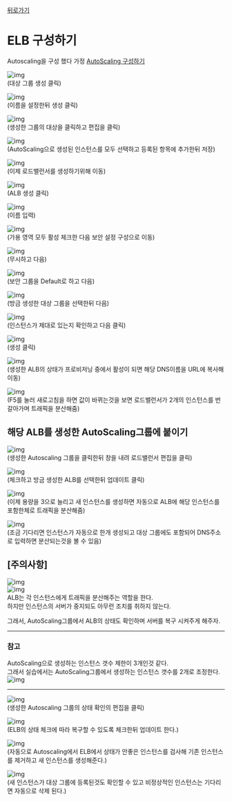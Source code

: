 [뒤로가기](../../README.md)

# ELB 구성하기

Autoscaling을 구성 했다 가정
[AutoScaling 구성하기](../Document/AutoScaling.md)

![img](../Img/ELB_1.png)<br>
(대상 그룹 생성 클릭)<br>

![img](../Img/ELB_2.png)<br>
(이름을 설정한뒤 생성 클릭)<br>

![img](../Img/ELB_3.png)<br>
(생성한 그룹의 대상을 클릭하고 편집을 클릭)<br>

![img](../Img/ELB_4.png)<br>
(AutoScaling으로 생성된 인스턴스를 모두 선택하고 등록된 항목에 추가한뒤 저장)<br>

![img](../Img/ELB_5.png)<br>
(이제 로드밸런서를 생성하기위해 이동)<br>

![img](../Img/ELB_6.png)<br>
(ALB 생성 클릭)<br>

![img](../Img/ELB_7.png)<br>
(이름 입력)<br>

![img](../Img/ELB_8.png)<br>
(가용 영역 모두 활성 체크한 다음 보안 설정 구성으로 이동)<br>

![img](../Img/ELB_9.png)<br>
(무시하고 다음)<br>

![img](../Img/ELB_10.png)<br>
(보안 그룹을 Default로 하고 다음)<br>

![img](../Img/ELB_11.png)<br>
(방금 생성한 대상 그룹을 선택한뒤 다음)<br>

![img](../Img/ELB_12.png)<br>
(인스턴스가 제대로 있는지 확인하고 다음 클릭)<br>

![img](../Img/ELB_13.png)<br>
(생성 클릭)<br>

![img](../Img/ELB_14.png)<br>
(생성한 ALB의 상태가 프로비저닝 중에서 활성이 되면
해당 DNS이름을 URL에 복사해 이동)<br>

![img](../Img/ELB_15.png)<br>
(F5를 눌러 새로고침을 하면 값이 바뀌는것을 보면 로드밸런서가 2개의 인스턴스를 번갈아가며 트래픽을 분산해줌)<br>

## 해당 ALB를 생성한 AutoScaling그룹에 붙이기

![img](../Img/ELB_16.png)<br>
(생성한 Autoscaling 그룹을 클릭한뒤 창을 내려 로드밸런서 편집을 클릭)<br>

![img](../Img/ELB_17.png)<br>
(체크하고 방금 생성한 ALB를 선택한뒤 업데이트 클릭)<br>

![img](../Img/ELB_18.png)<br>
(이제 용량을 3으로 늘리고 새 인스턴스를 생성하면 자동으로
ALB에 해당 인스턴스를 포함한체로 트래픽을 분산해줌)<br>

![img](../Img/ELB_19.png)<br>
(조금 기다리면 인스턴스가 자동으로 한개 생성되고 대상 그룹에도 포함되어 DNS주소로 입력하면 분산되는것을 볼 수 있음)<br>

## [주의사항]

![img](../Img/ELB_20.png)<br>
![img](../Img/ELB_22.png)<br>
ALB는 각 인스턴스에게 트래픽을 분산해주는 역할을 한다.<br>
하지만 인스턴스의 서버가 중지되도 아무런 조치를 취하지 않는다.<br>

그래서, AutoScaling그룹에서 ALB의 상태도 확인하며 서버를 복구 시켜주게 해주자.<br>

---

### 참고

AutoScaling으로 생성하는 인스턴스 갯수 제한이 3개인것 같다.<br>
그래서 실습에서는 AutoScaling그룹에서 생성하는 인스턴스 갯수를 2개로 조정한다.<br>
![img](../Img/ELB_24.png)<br>

---

![img](../Img/ELB_21.png)<br>
(생성한 Autoscaling 그룹의 상태 확인의 편집을 클릭)<br>

![img](../Img/ELB_23.png)<br>
(ELB의 상태 체크에 따라 복구할 수 있도록 체크한뒤 업데이트 한다.)<br>

![img](../Img/ELB_25.png)<br>
(자동으로 Autoscaling에서 ELB에서 상태가 안좋은 인스턴스를 검사해 기존 인스턴스를 제거하고 새 인스턴스를 생성해준다.)<br>

![img](../Img/ELB_26.png)<br>
(새 인스턴스가 대상 그룹에 등록된것도 확인할 수 있고
비정상적인 인스턴스는 기다리면 자동으로 삭제 된다.)<br>
